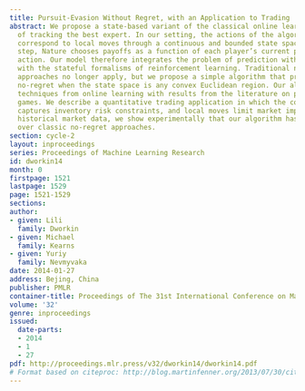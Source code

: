 ```yaml
---
title: Pursuit-Evasion Without Regret, with an Application to Trading
abstract: We propose a state-based variant of the classical online learning problem
  of tracking the best expert. In our setting, the actions of the algorithm and experts
  correspond to local moves through a continuous and bounded state space. At each
  step, Nature chooses payoffs as a function of each player’s current position and
  action. Our model therefore integrates the problem of prediction with expert advice
  with the stateful formalisms of reinforcement learning. Traditional no-regret learning
  approaches no longer apply, but we propose a simple algorithm that provably achieves
  no-regret when the state space is any convex Euclidean region. Our algorithm combines
  techniques from online learning with results from the literature on pursuit-evasion
  games. We describe a quantitative trading application in which the convex region
  captures inventory risk constraints, and local moves limit market impact. Using
  historical market data, we show experimentally that our algorithm has a strong advantage
  over classic no-regret approaches.
section: cycle-2
layout: inproceedings
series: Proceedings of Machine Learning Research
id: dworkin14
month: 0
firstpage: 1521
lastpage: 1529
page: 1521-1529
sections: 
author:
- given: Lili
  family: Dworkin
- given: Michael
  family: Kearns
- given: Yuriy
  family: Nevmyvaka
date: 2014-01-27
address: Bejing, China
publisher: PMLR
container-title: Proceedings of The 31st International Conference on Machine Learning
volume: '32'
genre: inproceedings
issued:
  date-parts:
  - 2014
  - 1
  - 27
pdf: http://proceedings.mlr.press/v32/dworkin14/dworkin14.pdf
# Format based on citeproc: http://blog.martinfenner.org/2013/07/30/citeproc-yaml-for-bibliographies/
---
```

